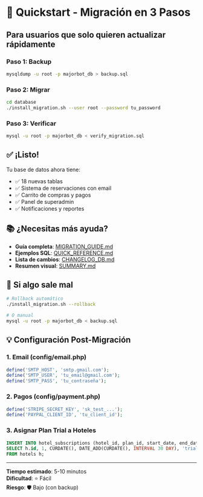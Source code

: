 # 🚀 Quickstart - Migración en 3 Pasos

## Para usuarios que solo quieren actualizar rápidamente

### Paso 1: Backup
```bash
mysqldump -u root -p majorbot_db > backup.sql
```

### Paso 2: Migrar
```bash
cd database
./install_migration.sh --user root --password tu_password
```

### Paso 3: Verificar
```bash
mysql -u root -p majorbot_db < verify_migration.sql
```

## ✅ ¡Listo!

Tu base de datos ahora tiene:
- ✅ 18 nuevas tablas
- ✅ Sistema de reservaciones con email
- ✅ Carrito de compras y pagos
- ✅ Panel de superadmin
- ✅ Notificaciones y reportes

## 📚 ¿Necesitas más ayuda?

- **Guía completa**: [MIGRATION_GUIDE.md](MIGRATION_GUIDE.md)
- **Ejemplos SQL**: [QUICK_REFERENCE.md](QUICK_REFERENCE.md)
- **Lista de cambios**: [CHANGELOG_DB.md](CHANGELOG_DB.md)
- **Resumen visual**: [SUMMARY.md](SUMMARY.md)

## 🔧 Si algo sale mal

```bash
# Rollback automático
./install_migration.sh --rollback

# O manual
mysql -u root -p majorbot_db < backup.sql
```

## 💡 Configuración Post-Migración

### 1. Email (config/email.php)
```php
define('SMTP_HOST', 'smtp.gmail.com');
define('SMTP_USER', 'tu_email@gmail.com');
define('SMTP_PASS', 'tu_contraseña');
```

### 2. Pagos (config/payment.php)
```php
define('STRIPE_SECRET_KEY', 'sk_test_...');
define('PAYPAL_CLIENT_ID', 'tu_client_id');
```

### 3. Asignar Plan Trial a Hoteles
```sql
INSERT INTO hotel_subscriptions (hotel_id, plan_id, start_date, end_date, status)
SELECT h.id, 1, CURDATE(), DATE_ADD(CURDATE(), INTERVAL 30 DAY), 'trial'
FROM hotels h;
```

---

**Tiempo estimado**: 5-10 minutos  
**Dificultad**: ⭐ Fácil  
**Riesgo**: 🛡️ Bajo (con backup)
